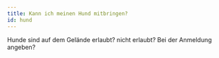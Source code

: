 ```yaml
---
title: Kann ich meinen Hund mitbringen?
id: hund
---
```


Hunde sind auf dem Gelände erlaubt? nicht erlaubt? Bei der Anmeldung angeben?